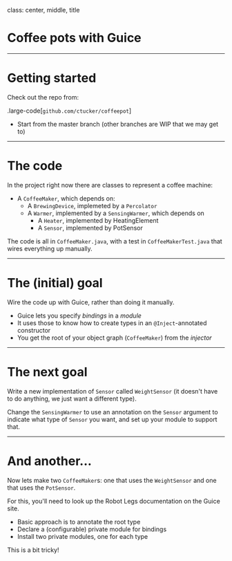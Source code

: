 class: center, middle, title

# Coffee pots with Guice

---

# Getting started


Check out the repo from:

.large-code[`github.com/ctucker/coffeepot`]

* Start from the master branch (other branches are WIP that we may get to)


---

# The code

In the project right now there are classes to represent a coffee
machine:

* A `CoffeeMaker`, which depends on:
   * A `BrewingDevice`, implemeted by a `Percolator`
   * A `Warmer`, implemented by a `SensingWarmer`, which depends on
	 * A `Heater`, implemented by HeatingElement
	 * A `Sensor`, implemented by PotSensor

The code is all in `CoffeeMaker.java`, with a test in
`CoffeeMakerTest.java` that wires everything up manually.

---

# The (initial) goal

Wire the code up with Guice, rather than doing it manually.

* Guice lets you specify *bindings* in a *module*
* It uses those to know how to create types in an `@Inject`-annotated
  constructor
* You get the root of your object graph (`CoffeeMaker`) from the
  *injector*

---

# The next goal

Write a new implementation of `Sensor` called `WeightSensor` (it
doesn't have to do anything, we just want a different type).

Change the `SensingWarmer` to use an annotation on the `Sensor`
argument to indicate what type of `Sensor` you want, and set up your
module to support that.

---

# And another...

Now lets make two `CoffeeMaker`s: one that uses the `WeightSensor` and
one that uses the `PotSensor`.

For this, you'll need to look up the Robot Legs documentation on the
Guice site.

* Basic approach is to annotate the root type
* Declare a (configurable) private module for bindings
* Install two private modules, one for each type

This is a bit tricky!

